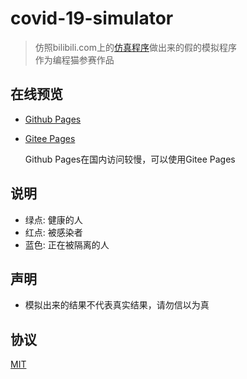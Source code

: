 # covid-19-simulator
> 仿照bilibili.com上的[仿真程序](https://www.bilibili.com/video/av86478875?from=search&seid=5367857792106734282)做出来的假的模拟程序  
> 作为编程猫参赛作品

## 在线预览

- [Github Pages](https://zzy2357.github.io/covid-19-simulator/)

- [Gitee Pages](http://zzy2357.gitee.io/covid-19-simulator/)

  Github Pages在国内访问较慢，可以使用Gitee Pages

## 说明

- 绿点: 健康的人
- 红点: 被感染者
- 蓝色: 正在被隔离的人

## 声明

- 模拟出来的结果不代表真实结果，请勿信以为真

## 协议

[MIT](https://www.mit-license.org/)
